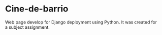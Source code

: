 # Cine-de-barrio
Web page develop for Django deployment using Python. It was created for a 
subject assignment.
